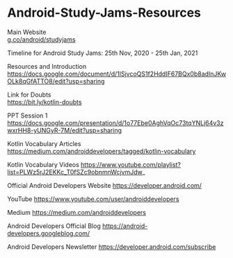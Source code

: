 # Android-Study-Jams-Resources

Main Website<br>
<a href="g.co/android/studyjams">g.co/android/studyjams</a>
 
Timeline for Android Study Jams:
25th Nov, 2020 - 25th Jan, 2021

Resources and Introduction<br>
<a href="https://docs.google.com/document/d/1lSjvcoQS1f2HddIF67BQx0b8adInJKwOLk8qGfATTO8/edit?usp=sharing" target="_blank">https://docs.google.com/document/d/1lSjvcoQS1f2HddIF67BQx0b8adInJKwOLk8qGfATTO8/edit?usp=sharing</a>

Link for Doubts<br>
<a href="https://bit.ly/kotlin-doubts" target="_blank">https://bit.ly/kotlin-doubts</a>

PPT Session 1<br>
<a href="https://docs.google.com/presentation/d/1o77Ebe0AghVqOc73tqYNLj64v3zwxrHH8-yUNGyR-7M/edit?usp=sharing">https://docs.google.com/presentation/d/1o77Ebe0AghVqOc73tqYNLj64v3zwxrHH8-yUNGyR-7M/edit?usp=sharing</a>

Kotlin Vocabulary Articles
https://medium.com/androiddevelopers/tagged/kotlin-vocabulary

Kotlin Vocabulary Videos
https://www.youtube.com/playlist?list=PLWz5rJ2EKKc_T0fSZc9obnmnWcjvmJdw_

Official Android Developers Website
https://developer.android.com/

YouTube
https://www.youtube.com/user/androiddevelopers

Medium 
https://medium.com/androiddevelopers

Android Developers Official Blog
https://android-developers.googleblog.com/

Android Developers Newsletter
https://developer.android.com/subscribe




